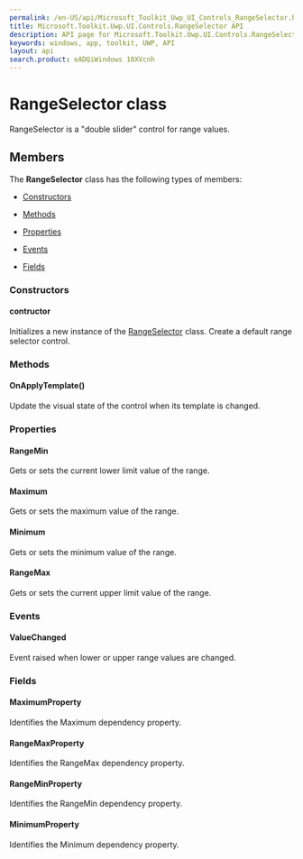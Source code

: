 ```yaml
---
permalink: /en-US/api/Microsoft_Toolkit_Uwp_UI_Controls_RangeSelector.htm
title: Microsoft.Toolkit.Uwp.UI.Controls.RangeSelector API 
description: API page for Microsoft.Toolkit.Uwp.UI.Controls.RangeSelector
keywords: windows, app, toolkit, UWP, API
layout: api
search.product: eADQiWindows 10XVcnh
---
```



# RangeSelector class

RangeSelector is a "double slider" control for range values.

## Members

The **RangeSelector** class has the following types of members:

* [Constructors](#Constructors)

* [Methods](#Methods)

* [Properties](#Properties)

* [Events](#Events)

* [Fields](#Fields)

### Constructors

#### contructor

Initializes a new instance of the [RangeSelector](Microsoft_Toolkit_Uwp_UI_Controls_RangeSelector.htm) class. Create a default range selector control.



### Methods

#### OnApplyTemplate()

Update the visual state of the control when its template is changed.



### Properties

#### RangeMin

Gets or sets the current lower limit value of the range.



#### Maximum

Gets or sets the maximum value of the range.



#### Minimum

Gets or sets the minimum value of the range.



#### RangeMax

Gets or sets the current upper limit value of the range.



### Events

#### ValueChanged

Event raised when lower or upper range values are changed.



### Fields

#### MaximumProperty

Identifies the Maximum dependency property.



#### RangeMaxProperty

Identifies the RangeMax dependency property.



#### RangeMinProperty

Identifies the RangeMin dependency property.



#### MinimumProperty

Identifies the Minimum dependency property.


